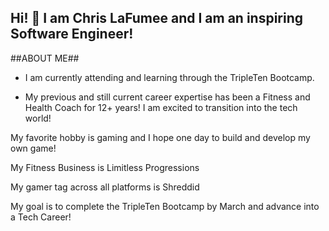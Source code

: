 ## Hi! 👋 I am Chris LaFumee and I am an inspiring Software Engineer!

##ABOUT ME## 

- I am currently attending and learning through the TripleTen Bootcamp.

- My previous and still current career expertise has been a Fitness and Health Coach for 12+ years! I am excited to transition into the tech world! 

My favorite hobby is gaming and I hope one day to build and develop my own game!

My Fitness Business is Limitless Progressions

My gamer tag across all platforms is Shreddid

My goal is to complete the TripleTen Bootcamp by March and advance into a Tech Career!
